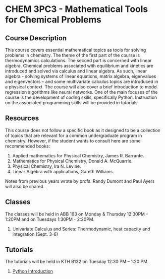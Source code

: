 # CHEM 3PC3 - Mathematical Tools for Chemical Problems 
 
## Course Description 

This course covers essential mathematical topics as tools for solving problems in chemistry. The theme of the first part of the course is thermodynamics calculations. The second part is concerned with linear algebra. Chemical problems associated with equilibrium and kinetics are introduced and solved via calculus and linear algebra. As such, linear algebra - solving systems of linear equations, matrix algebra, eigenvalues and eigenvectors – and some multivariate calculus topics are introduced in a physical context. The course will also cover a brief introduction to model regression algorithms like neural networks. 
One of the main focuses of the course is the development of coding skills, specifically Python. 
Instruction on the associated programming skills will be provided in tutorials. 

## Resources 

This course does not follow a specific book as it designed to be a collection of topics that are relevant for a common undergraduate program in chemistry. However, if the student wants to consult here are some recommended books:

1.	Applied mathematics for Physical Chemistry, James R. Barrante.
2.	Mathematics for Physical Chemistry, Donald A. McQuarrie.
3.	Physical Chemistry, Ira N. Levine.
4.	Linear Algebra with applications, Gareth Williams.

Notes from previous years wrote by profs. Randy Dumont and Paul Ayers will also be shared.

## Classes 

The classes will be held in ABB 163 on Monday & Thursday 12:30PM - 1:20PM and on Tuesdays 1:30PM - 2:20PM. 

1. Univariate Calculus and Series: Thermodynamic, heat capacity and integration (Sept. 3-6) 

## Tutorials

The tutorials will be held in KTH B132 on Tuesday 12:30 PM – 1:20 PM.

1. [Python Introduction](/Users/alexandre/Projects/math4chem/Math4Chem/website/Tutorial_Presentation/First_Tutorial_3PC3.pptx)


